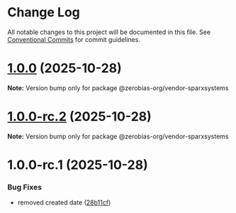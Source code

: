 # Change Log

All notable changes to this project will be documented in this file.
See [Conventional Commits](https://conventionalcommits.org) for commit guidelines.

# [1.0.0](https://github.com/zerobias-org/vendor/compare/@zerobias-org/vendor-sparxsystems@1.0.0-rc.2...@zerobias-org/vendor-sparxsystems@1.0.0) (2025-10-28)

**Note:** Version bump only for package @zerobias-org/vendor-sparxsystems





# [1.0.0-rc.2](https://github.com/zerobias-org/vendor/compare/@zerobias-org/vendor-sparxsystems@1.0.0-rc.1...@zerobias-org/vendor-sparxsystems@1.0.0-rc.2) (2025-10-28)

**Note:** Version bump only for package @zerobias-org/vendor-sparxsystems





# 1.0.0-rc.1 (2025-10-28)


### Bug Fixes

* removed created date ([28b11cf](https://github.com/zerobias-org/vendor/commit/28b11cf2563e9cdadd4b1dc83edd60d2fcd01df0))
